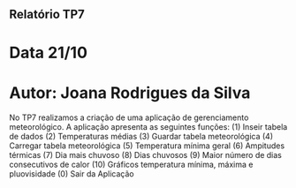 ## Relatório TP7
# Data 21/10
# Autor: Joana Rodrigues da Silva

No TP7 realizamos a criação de uma aplicação de gerenciamento meteorológico. 
A aplicação apresenta as seguintes funções: 
(1) Inseir tabela de dados
(2) Temperaturas médias
(3) Guardar tabela meteorológica
(4) Carregar tabela meteorológica
(5) Temperatura mínima geral
(6) Ampitudes térmicas
(7) Dia mais chuvoso
(8) Dias chuvosos
(9) Maior número de dias consecutivos de calor
(10) Gráficos temperatura mínima, máxima e pluovisidade
(0) Sair da Aplicação